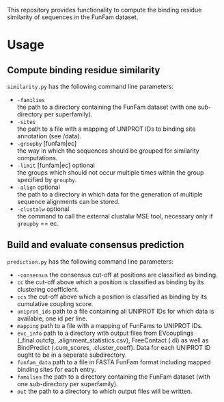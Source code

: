 This repository provides functionality to compute the binding residue similarity of sequences in the FunFam dataset.

# Usage
## Compute binding residue similarity
`similarity.py` has the following command line parameters:
* `-families`  
    the path to a directory containing the FunFam dataset (with one sub-directory per superfamily).
* `-sites`  
    the path to a file with a mapping of UNIPROT IDs to binding site annotation (see /data).
* `-groupby` [funfam|ec]  
    the way in which the sequences should be grouped for similarity computations.
* `-limit` [funfam|ec]   optional  
    the groups which should not occur multiple times within the group specified by `groupby`.
* `-align`               optional  
    the path to a directory in which data for the generation of multiple sequence alignments can be stored.
* `-clustalw`            optional  
    the command to call the external clustalw MSE tool, necessary only if `groupby` == ec.

## Build and evaluate consensus prediction
`prediction.py` has the following command line parameters:
* `-consensus`
    the consensus cut-off at positions are classified as binding.
* `cc`
    the cut-off above which a position is classified as binding by its clustering coefficient.
* `ccs`
    the cut-off above which a position is classified as binding by its cumulative coupling score.
* `uniprot_ids`
    path to a file containing all UNIPROT IDs for which data is available, one id per line.
* `mapping`
    path to a file with a mapping of FunFams to UNIPROT IDs.
* `evc_info`
    path to a directory with output files from EVcouplings (\_final.outcfg, .alignment_statistics.csv), FreeContact (.di) as well as BindPredict (.cum_scores, .cluster_coeff). Data for each UNIPROT ID ought to be in a seperate subdirectory.
* `funfam_data`
    path to a file in FASTA FunFam format including mapped binding sites for each entry.
* `families`
    the path to a directory containing the FunFam dataset (with one sub-directory per superfamily).
* `out`
    the path to a directory to which output files will be written.